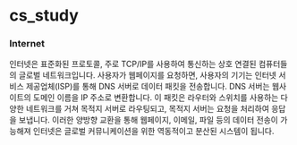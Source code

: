 # cs_study

### Internet
인터넷은 표준화된 프로토콜, 주로 TCP/IP를 사용하여 통신하는 상호 연결된 컴퓨터들의 글로벌 네트워크입니다. 사용자가 웹페이지를 요청하면, 사용자의 기기는 인터넷 서비스 제공업체(ISP)를 통해 DNS 서버로 데이터 패킷을 전송합니다. DNS 서버는 웹사이트의 도메인 이름을 IP 주소로 변환합니다. 이 패킷은 라우터와 스위치를 사용하는 다양한 네트워크를 거쳐 목적지 서버로 라우팅되고, 목적지 서버는 요청을 처리하여 응답을 보냅니다. 이러한 양방향 교환을 통해 웹페이지, 이메일, 파일 등의 데이터 전송이 가능해져 인터넷은 글로벌 커뮤니케이션을 위한 역동적이고 분산된 시스템이 됩니다.
